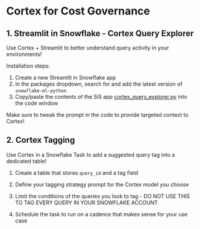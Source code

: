 # Cortex for Cost Governance

## 1. Streamlit in Snowflake - Cortex Query Explorer

Use Cortex + Streamlit to better understand query activity in your environments!

Installation steps:

1. Create a new Streamlit in Snowflake app
2. In the packages dropdown, search for and add the latest version of `snowflake-ml-python`
3. Copy/paste the contents of the SiS app [cortex_query_explorer.py](samples/retail-cg-ai-masterclass-samples/cortex-cost-governance/cortex_query_explorer.py) into the code window

Make sure to tweak the prompt in the code to provide targeted context to Cortex!

## 2. Cortex Tagging

Use Cortex in a Snowflake Task to add a suggested query tag into a dedicated table!

1. Create a table that stores `query_id` and a tag field
2. Define your tagging strategy prompt for the Cortex model you choose
3. Limit the conditions of the queries you look to tag - DO NOT USE THIS TO TAG EVERY QUERY IN YOUR SNOWFLAKE ACCOUNT

4. Schedule the task to run on a cadence that makes sense for your use case
